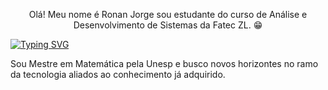 <p align="center">
Olá! Meu nome é Ronan Jorge sou estudante do curso de Análise e Desenvolvimento de Sistemas da Fatec ZL. 😁

<a href="https://git.io/typing-svg"><img src="https://readme-typing-svg.herokuapp.com?font=Fira+Code&pause=1000&random=false&width=435&lines=Ronan+Felipe+Jorge" alt="Typing SVG" /></a>

Sou Mestre em Matemática pela Unesp e busco novos horizontes no ramo da tecnologia aliados ao conhecimento já adquirido.
</p>
